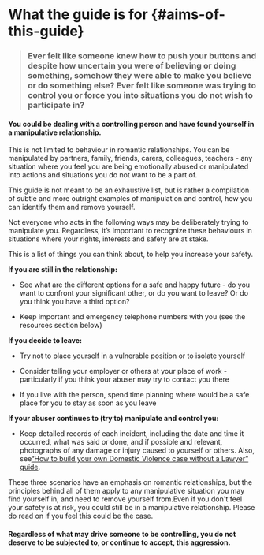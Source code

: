 # What the guide is for {#aims-of-this-guide}

> ### Ever felt like someone knew how to push your buttons and despite how uncertain you were of believing or doing something, somehow they were able to make you believe or do something else? Ever felt like someone was trying to control you or force you into situations you do not wish to participate in?

#### 

#### **You could be dealing with a controlling person and have found yourself in a manipulative relationship.**

This is not limited to behaviour in romantic relationships. You can be manipulated by partners, family, friends, carers, colleagues, teachers - any situation where you feel you are being emotionally abused or manipulated into actions and situations you do not want to be a part of.

This guide is not meant to be an exhaustive list, but is rather a compilation of subtle and more outright examples of manipulation and control, how you can identify them and remove yourself.

Not everyone who acts in the following ways may be deliberately trying to manipulate you. Regardless, it’s important to recognize these behaviours in situations where your rights, interests and safety are at stake.

This is a list of things you can think about, to help you increase your safety.

**If you are still in the relationship:**

* See what are the different options for a safe and happy future - do you want to confront your significant other, or do you want to leave? Or do you think you have a third option?

* Keep important and emergency telephone numbers with you \(see the resources section below\)

**If you decide to leave:**

* Try not to place yourself in a vulnerable position or to isolate yourself

* Consider telling your employer or others at your place of work - particularly if you think your abuser may try to contact you there

* If you live with the person, spend time planning where would be a safe place for you to stay as soon as you leave

**If your abuser continues to \(try to\) manipulate and control you:**

* Keep detailed records of each incident, including the date and time it occurred, what was said or done, and if possible and relevant, photographs of any damage or injury caused to yourself or others. Also, see[“How to build your own Domestic Violence case without a Lawyer” guide](http://chayn.co/how-to-build-your-own-case/).

These three scenarios have an emphasis on romantic relationships, but the principles behind all of them apply to any manipulative situation you may find yourself in, and need to remove yourself from.Even if you don't feel your safety is at risk, you could still be in a manipulative relationship. Please do read on if you feel this could be the case.

#### Regardless of what may drive someone to be controlling, you do not deserve to be subjected to, or continue to accept, this aggression.

#### 



